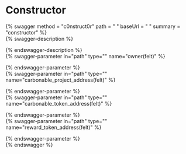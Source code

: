 
Constructor
===========
  
{% swagger method = "c0nstruct0r" path = " " baseUrl = " " summary = "constructor" %}  
{% swagger-description %}  
  
{% endswagger-description %}  
{% swagger-parameter in="path" type="" name="owner(felt)" %}  
  
{% endswagger-parameter %}  
{% swagger-parameter in="path" type="" name="carbonable_project_address(felt)" %}  
  
{% endswagger-parameter %}  
{% swagger-parameter in="path" type="" name="carbonable_token_address(felt)" %}  
  
{% endswagger-parameter %}  
{% swagger-parameter in="path" type="" name="reward_token_address(felt)" %}  
  
{% endswagger-parameter %}  
{% endswagger %}